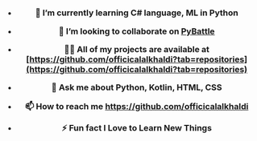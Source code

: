 <h1 align="center"&gt;Hi 👋, I'm Bad Bunny1>
<h3 align="center"&gt;A passionate full-Stack developer from Kuwait.3>

<p align="left"&gt; >

- 🌱 I’m currently learning **C# language, ML in Python**

- 👯 I’m looking to collaborate on [PyBattle](https://github.com/officicalalkhaldi/PyBattle)

- 👨‍💻 All of my projects are available at [https://github.com/officicalalkhaldi?tab=repositories](https://github.com/officicalalkhaldi?tab=repositories)

- 💬 Ask me about **Python, Kotlin, HTML, CSS**

- 📫 How to reach me **https://github.com/officicalalkhaldi**

- ⚡ Fun fact **I Love to Learn New Things**

<h3 align="left"&gt;Connect with me:3>
<p align="left">
</P>

<h3 align="left"&gt;Languages and Tools:3>
<p align="left"&gt; &lt;img >
